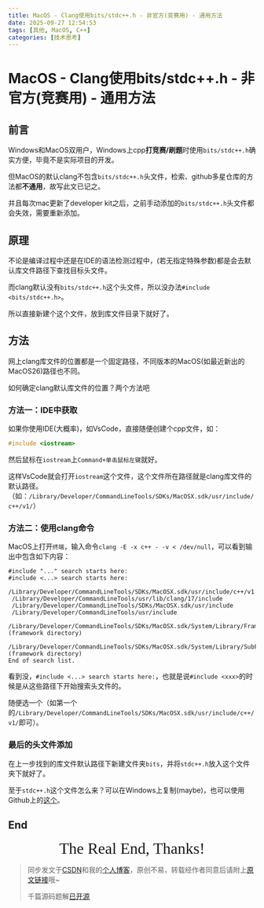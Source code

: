 ```yaml
---
title: MacOS - Clang使用bits/stdc++.h - 非官方(竞赛用) - 通用方法
date: 2025-09-27 12:54:53
tags: [其他, MacOS, C++]
categories: [技术思考]
---
```


# MacOS - Clang使用bits/stdc++.h - 非官方(竞赛用) - 通用方法

## 前言

Windows和MacOS双用户，Windows上cpp**打竞赛/刷题**时使用`bits/stdc++.h`确实方便，毕竟不是实际项目的开发。

但MacOS的默认clang不包含`bits/stdc++.h`头文件，检索、github多星仓库的方法都**不通用**，故写此文已记之。

并且每次mac更新了developer kit之后，之前手动添加的`bits/stdc++.h`头文件都会失效，需要重新添加。

## 原理

不论是编译过程中还是在IDE的语法检测过程中，(若无指定特殊参数)都是会去默认库文件路径下查找目标头文件。

而clang默认没有`bits/stdc++.h`这个头文件，所以没办法`#include <bits/stdc++.h>`。

所以直接新建个这个文件，放到库文件目录下就好了。

## 方法

网上clang库文件的位置都是一个固定路径，不同版本的MacOS(如最近新出的MacOS26)路径也不同。

如何确定clang默认库文件的位置？两个方法吧

### 方法一：IDE中获取

如果你使用IDE(大概率)，如VsCode，直接随便创建个cpp文件，如：

```cpp
#include <iostream>
```

然后鼠标在`iostream`上`Command+单击鼠标左键`就好。

这样VsCode就会打开`iostream`这个文件，这个文件所在路径就是clang库文件的默认路径。（如：`/Library/Developer/CommandLineTools/SDKs/MacOSX.sdk/usr/include/c++/v1/`）

### 方法二：使用clang命令

MacOS上打开`终端`，输入命令`clang -E -x c++ - -v < /dev/null`，可以看到输出中包含如下内容：

```
#include "..." search starts here:
#include <...> search starts here:
 /Library/Developer/CommandLineTools/SDKs/MacOSX.sdk/usr/include/c++/v1
 /Library/Developer/CommandLineTools/usr/lib/clang/17/include
 /Library/Developer/CommandLineTools/SDKs/MacOSX.sdk/usr/include
 /Library/Developer/CommandLineTools/usr/include
 /Library/Developer/CommandLineTools/SDKs/MacOSX.sdk/System/Library/Frameworks (framework directory)
 /Library/Developer/CommandLineTools/SDKs/MacOSX.sdk/System/Library/SubFrameworks (framework directory)
End of search list.
```

看到没，`#include <...> search starts here:`，也就是说`#include <xxx>`的时候是从这些路径下开始搜索头文件的。

随便选一个（如第一个的`/Library/Developer/CommandLineTools/SDKs/MacOSX.sdk/usr/include/c++/v1/`即可）。

### 最后的头文件添加

在上一步找到的库文件默认路径下新建文件夹`bits`，并将`stdc++.h`放入这个文件夹下就好了。

至于`stdc++.h`这个文件怎么来？可以在Windows上复制(maybe)，也可以使用Github上的[这个](https://raw.githubusercontent.com/khaveesh/macOS-stdc.h/refs/heads/master/stdc%2B%2B.h)。

## End

<center><font size="6px" face="Ink Free">The Real End, Thanks!</font></center>

> 同步发文于[CSDN](https://letmefly.blog.csdn.net/article/details/152164818)和我的[个人博客](https://blog.letmefly.xyz/)，原创不易，转载经作者同意后请附上[原文链接](https://blog.letmefly.xyz/2025/09/27/Other-MacOS-ClangUsingBits_stdcpp_h/)哦~
>
> 千篇源码题解[已开源](https://github.com/LetMeFly666/LeetCode)
